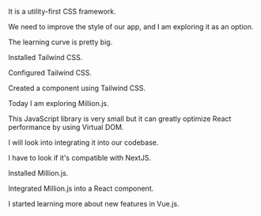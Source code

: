 It is a utility-first CSS framework.

We need to improve the style of our app, and I am exploring it as an option.

The learning curve is pretty big.

Installed Tailwind CSS.

Configured Tailwind CSS.

Created a component using Tailwind CSS.

Today I am exploring Million.js.

This JavaScript library is very small but it can greatly optimize React performance by using Virtual DOM.

I will look into integrating it into our codebase.

I have to look if it's compatible with NextJS.

Installed Million.js.

Integrated Million.js into a React component.

I started learning more about new features in Vue.js.